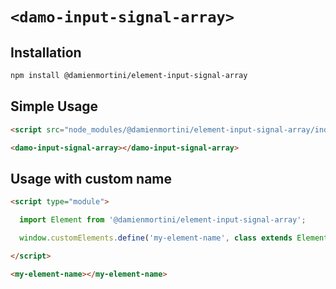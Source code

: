 # `<damo-input-signal-array>`

## Installation

```sh
npm install @damienmortini/element-input-signal-array
```

## Simple Usage
```html
<script src="node_modules/@damienmortini/element-input-signal-array/index.js"></script>

<damo-input-signal-array></damo-input-signal-array>
```

## Usage with custom name
```html
<script type="module">

  import Element from '@damienmortini/element-input-signal-array';

  window.customElements.define('my-element-name', class extends Element { });

</script>

<my-element-name></my-element-name>
```